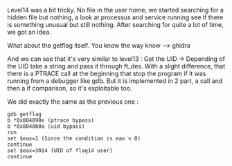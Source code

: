 Level14 was a bit tricky.
No file in the user home, we started searching for a hidden file but nothing, a look at processus and service running see if there is something unusual but still nothing.
After searching for quite a lot of time, we got an idea.

What about the getflag itself.
You know the way know --> ghidra

And we can see that it's very similar to level13 : Get the UID -> Depending of the UID take a string and pass it through ft_des. With a slight difference, that there is a PTRACE call at the beginning that stop the program if it was running from a debugger like gdb.
But it is implemented in 2 part, a call and then a if comparison, so it's exploitable too.

We did exactly the same as the previous one :
```
gdb getflag
b *0x804898e (ptrace bypass)
b *0x8048b0a (uid bypass)
run
set $eax=1 (Since the condition is eax < 0)
continue
set $eax=3014 (UID of flag14 user)
continue
```